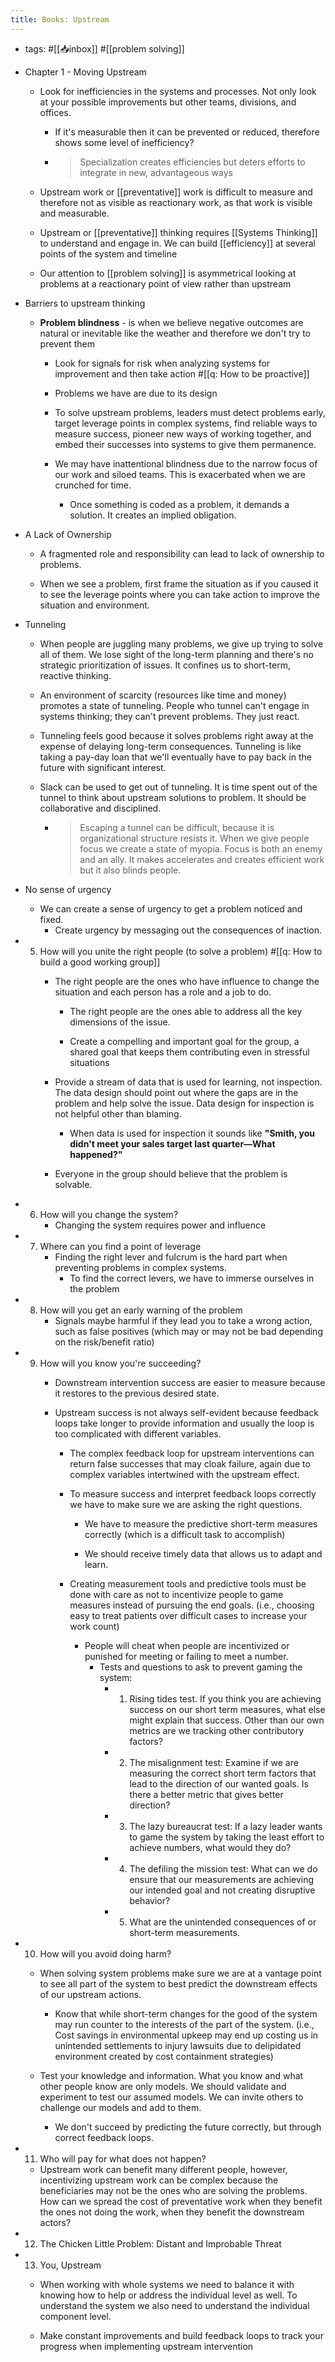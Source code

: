```yaml
---
title: Books: Upstream
---
```


- tags: #[[📥inbox]] #[[problem solving]]

- Chapter 1 - Moving Upstream
	 - Look for inefficiencies in the systems and processes. Not only look at your possible improvements but other teams, divisions, and offices.
		 - If it's measurable then it can be prevented or reduced, therefore shows some level of inefficiency?

		 - > Specialization creates efficiencies but deters efforts to integrate in new, advantageous ways

	 - Upstream work or [[preventative]] work is difficult to measure and therefore not as visible as reactionary work, as that work is visible and measurable.

	 - Upstream or [[preventative]] thinking requires [[Systems Thinking]] to understand and engage in. We can build [[efficiency]] at several points of the system and timeline

	 - Our attention to [[problem solving]] is asymmetrical looking at problems at a reactionary point of view rather than upstream

- Barriers to upstream thinking
	 - __Problem blindness__ - is when we believe negative outcomes are natural or inevitable like the weather and therefore we don't try to prevent them
		 - Look for signals for risk when analyzing systems for improvement and then take action #[[q: How to be proactive]]

		 - Problems we have are due to its design

		 - To solve upstream problems, leaders must detect problems early, target leverage points in complex systems, find reliable ways to measure success, pioneer new ways of working together, and embed their successes into systems to give them permanence.

		 - We may have inattentional blindness due to the narrow focus of our work and siloed teams. This is exacerbated when we are crunched for time.
			 - Once something is coded as a problem, it demands a solution. It creates an implied obligation. 

- A Lack of Ownership
	 - A fragmented role and responsibility can lead to lack of ownership to problems. 

	 - When we see a problem, first frame the situation as if you caused it to see the leverage points where you can take action to improve the situation and environment.

- Tunneling
	 - When people are juggling many problems, we give up trying to solve all of them. We lose sight of the long-term planning and there's no strategic prioritization of issues. It confines us to short-term, reactive thinking. 

	 - An environment of scarcity (resources like time and money) promotes a state of tunneling. People who tunnel can't engage in systems thinking; they can't prevent problems.  They just react.

	 - Tunneling feels good because it solves problems right away at the expense of delaying long-term consequences. Tunneling is like taking a pay-day loan that we'll eventually have to pay back in the future with significant interest.

	 - Slack can be used to get out of tunneling. It is time spent out of the tunnel to think about upstream solutions to problem. It should be collaborative and disciplined.
		 - > Escaping a tunnel can be difficult, because it is organizational structure resists it. When we give people focus we create a state of myopia. Focus is both an enemy and an ally. It makes accelerates and creates efficient work but it also blinds people. 

- No sense of urgency
	 - We can create a sense of urgency to get a problem noticed and fixed.
		 - Create urgency by messaging out the consequences of inaction.

- 5. How will you unite the right people (to solve a problem) #[[q: How to build a good working group]]
	 - The right people are the ones who have influence to change the situation and each person has a role and a job to do.
		 - The right people are the ones able to address all the key dimensions of the issue. 

		 - Create a compelling and important goal for the group, a shared goal that keeps them contributing even in stressful situations

	 - Provide a stream of data that is used for learning, not inspection. The data design should point out where the gaps are in the problem and help solve the issue. Data design for inspection is not helpful other than blaming. 
		 - When data is used for inspection it sounds like __"Smith, you didn't meet your sales target last quarter—What happened?"__

	 - Everyone in the group should believe that the problem is solvable.

- 6. How will you change the system? 
	 - Changing the system requires power and influence

- 7. Where can you find a point of leverage
	 - Finding the right lever and fulcrum is the hard part when preventing problems in complex systems. 
		 - To find the correct levers, we have to immerse ourselves in the problem

- 8. How will you get an early warning of the problem
	 - Signals maybe harmful if they lead you to take a wrong action, such as false positives (which may or may not be bad depending on the risk/benefit ratio)

- 9. How will you know you're succeeding?
	 - Downstream intervention success are easier to measure because it restores to the previous desired state. 

	 - Upstream success is not always self-evident because feedback loops take longer to provide information and usually the loop is too complicated with different variables.
		 - The complex feedback loop for upstream interventions can return false successes that may cloak failure, again due to complex variables intertwined with the upstream effect. 

		 - To measure success and interpret feedback loops correctly we have to make sure we are asking the right questions.
			 - We have to measure the predictive short-term measures correctly (which is a difficult task to accomplish)

			 - We should receive timely data that allows us to adapt and learn. 

		 - Creating measurement tools and predictive tools must be done with care as not to incentivize people to game measures instead of pursuing the end goals. (i.e., choosing easy to treat patients over difficult cases to increase your work count)
			 - People will cheat  when people are incentivized or punished for meeting or failing to meet a number.
				 - Tests and questions to ask to prevent gaming the system:
					 - 1. Rising tides test. If you think you are achieving success on our short term measures, what else might explain that success. Other than our own metrics are we tracking other contributory factors?

					 - 2. The misalignment test: Examine if we are measuring the correct short term factors that lead to the direction of our wanted goals. Is there a better metric that gives better direction?

					 - 3. The lazy bureaucrat test: If a lazy leader wants to game the system by taking the least effort to achieve numbers, what would they do?

					 - 4. The defiling the mission test: What can we do ensure that our measurements are achieving our intended goal and not creating disruptive behavior?

					 - 5. What are the unintended consequences of or short-term measurements.

- 10. How will you avoid doing harm?
	 - When solving system problems make sure we are at a vantage point to see all part of the system to best predict the downstream effects of our upstream actions. 
		 - Know that while short-term changes for the good of the system may run counter to the interests of the part of the system. (i.e., Cost savings in environmental upkeep may end up costing us in unintended settlements to injury lawsuits due to delipidated environment created by cost containment strategies)

	 - Test your knowledge and information. What you know and what other people know are only models. We should validate and experiment to test our assumed models. We can invite others to challenge our models and add to them. 
		 - We don't succeed by predicting the future correctly, but through correct feedback loops.

- 11. Who will pay for what does not happen? 
	 - Upstream work can benefit many different people, however, incentivizing upstream work can be complex because the beneficiaries may not be the ones who are solving the problems. How can we spread the cost of preventative work when they benefit the ones not doing the work, when they benefit the downstream actors? 

- 12. The Chicken Little Problem: Distant and Improbable Threat

- 13. You, Upstream
	 - When working with whole systems we need to balance it with knowing how to help or address the individual level as well. To understand the system we also need to understand the individual component level. 

	 - Make constant improvements and build feedback loops to track your progress when implementing upstream intervention
